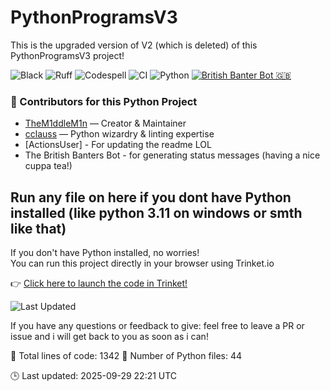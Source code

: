 # PythonProgramsV3

This is the upgraded version of V2 (which is deleted) of this PythonProgramsV3 project!

![Black](https://img.shields.io/badge/code%20style-black-000000.svg)
![Ruff](https://img.shields.io/badge/linter-ruff-purple)
![Codespell](https://img.shields.io/badge/spellcheck-codespell-green)
![CI](https://github.com/ModuleMaster64/PythonProgramsV3/actions/workflows/ci.yml/badge.svg)
![Python](https://img.shields.io/badge/python-3.11+-brightgreen?logo=python&style=for-the-badge)
[![British Banter Bot 🇬🇧](https://github.com/ModuleMaster64/PythonProgramsV3/actions/workflows/british-bot.yml/badge.svg)](https://github.com/ModuleMaster64/PythonProgramsV3/actions/workflows/british-bot.yml)

### 👥 Contributors for this Python Project

- [TheM1ddleM1n](https://github.com/TheM1ddleM1n) — Creator & Maintainer  
- [cclauss](https://github.com/cclauss) — Python wizardry & linting expertise
- [ActionsUser] - For updating the readme LOL
- The British Banters Bot - for generating status messages (having a nice cuppa tea!)

## Run any file on here if you dont have Python installed (like python 3.11 on windows or smth like that)

If you don't have Python installed, no worries!  
You can run this project directly in your browser using Trinket.io

👉 [Click here to launch the code in Trinket!](https://trinket.io/python3)

![Last Updated](https://img.shields.io/github/last-commit/TheM1ddleM1n/PythonProgramsV3?style=flat-square&color=brightgreen)

If you have any questions or feedback to give: feel free to leave a PR or issue and i will get back to you as soon as i can!

<!-- STATS:START -->
📄 Total lines of code: 1342
🐍 Number of Python files: 44
<!-- STATS:END -->

<!-- UPDATED:START -->
🕒 Last updated: 2025-09-29 22:21 UTC
<!-- UPDATED:END -->
